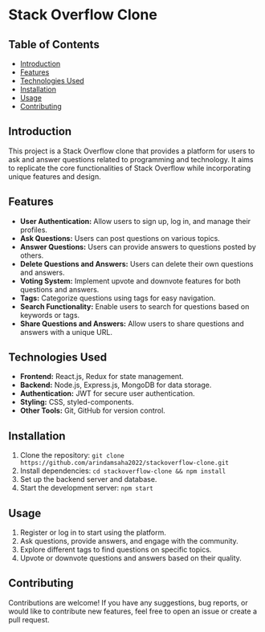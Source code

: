 # Stack Overflow Clone

## Table of Contents

- [Introduction](#introduction)
- [Features](#features)
- [Technologies Used](#technologies-used)
- [Installation](#installation)
- [Usage](#usage)
- [Contributing](#contributing)

## Introduction

This project is a Stack Overflow clone that provides a platform for users to ask and answer questions related to programming and technology. It aims to replicate the core functionalities of Stack Overflow while incorporating unique features and design.

## Features

- **User Authentication:** Allow users to sign up, log in, and manage their profiles.
- **Ask Questions:** Users can post questions on various topics.
- **Answer Questions:** Users can provide answers to questions posted by others.
- **Delete Questions and Answers:** Users can delete their own questions and answers.
- **Voting System:** Implement upvote and downvote features for both questions and answers.
- **Tags:** Categorize questions using tags for easy navigation.
- **Search Functionality:** Enable users to search for questions based on keywords or tags.
- **Share Questions and Answers:** Allow users to share questions and answers with a unique URL.

## Technologies Used

- **Frontend:** React.js, Redux for state management.
- **Backend:** Node.js, Express.js, MongoDB for data storage.
- **Authentication:** JWT for secure user authentication.
- **Styling:** CSS, styled-components.
- **Other Tools:** Git, GitHub for version control.

## Installation

1. Clone the repository: `git clone https://github.com/arindamsaha2022/stackoverflow-clone.git`
2. Install dependencies: `cd stackoverflow-clone && npm install`
3. Set up the backend server and database.
4. Start the development server: `npm start`

## Usage

1. Register or log in to start using the platform.
2. Ask questions, provide answers, and engage with the community.
3. Explore different tags to find questions on specific topics.
4. Upvote or downvote questions and answers based on their quality.

## Contributing

Contributions are welcome! If you have any suggestions, bug reports, or would like to contribute new features, feel free to open an issue or create a pull request.
